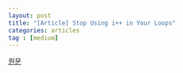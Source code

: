 ```yaml
---
layout: post
title: "[Article] Stop Using i++ in Your Loops"
categories: articles
tag : [medium]
---
```


[원문](https://medium.com/better-programming/stop-using-i-in-your-loops-1f906520d548)

